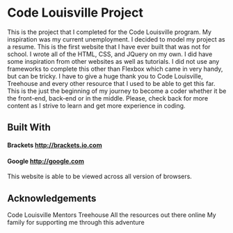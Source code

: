 # Code Louisville Project #

This is the project that I completed for the Code Louisville program.  My inspiration was my current unemployment.  I decided to model my project as a resume.  This is the first website that I have ever built that was not for school.  I wrote all of the HTML, CSS, and JQuery on my own.  I did have some inspiration from other websites as well as tutorials.  I did not use any frameworks to complete this other than Flexbox which came in very handy, but can be tricky.  I have to give a huge thank you to Code Louisville, Treehouse and every other resource that I used to be able to get this far.  This is the just the beginning of my journey to become a coder whether it be the front-end, back-end or in the middle.  Please, check back for more content as I strive to learn and get more experience in coding.

## Built With ##

#### Brackets http://brackets.io.com
#### Google http://google.com

This website is able to be viewed across all version of browsers.

## Acknowledgements ##

Code Louisville
Mentors
Treehouse 
All the resources out there online
My family for supporting me through this adventure